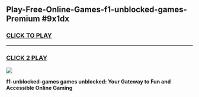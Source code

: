 
## Play-Free-Online-Games-f1-unblocked-games-Premium #9x1dx
<h3>
<a href="https://premium.freeplayer.one?title=f1-unblocked-games&ref=8M">CLICK TO PLAY</a></h3>
<hr>

<h3>
<a href="https://premium.freeplayer.one?title=f1-unblocked-games&ref=8M">CLICK 2 PLAY</a>
  
</h3>

<a href="https://premium.freeplayer.one?title=f1-unblocked-games&ref=8M"><img src="https://clearcache.store/games.png"></a>


**f1-unblocked-games games unblocked: Your Gateway to Fun and Accessible Online Gaming**
